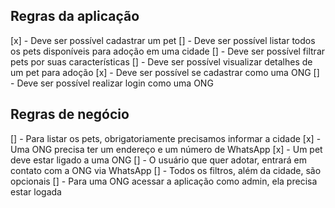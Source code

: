 ## Regras da aplicação

[x] - Deve ser possível cadastrar um pet
[] - Deve ser possível listar todos os pets disponíveis para adoção em uma cidade
[] - Deve ser possível filtrar pets por suas características
[] - Deve ser possível visualizar detalhes de um pet para adoção
[x] - Deve ser possível se cadastrar como uma ONG
[] - Deve ser possível realizar login como uma ONG

## Regras de negócio

[] - Para listar os pets, obrigatoriamente precisamos informar a cidade
[x] - Uma ONG precisa ter um endereço e um número de WhatsApp
[x] - Um pet deve estar ligado a uma ONG
[] - O usuário que quer adotar, entrará em contato com a ONG via WhatsApp
[] - Todos os filtros, além da cidade, são opcionais
[] - Para uma ONG acessar a aplicação como admin, ela precisa estar logada